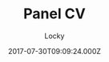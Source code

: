 ---
title: Panel CV
github: https://github.com/jekyller/PanelCV
demo: https://jekyller.github.io/PanelCV/
author: Locky
ssg:
  - Jekyll
cms:
  - Markdown
date: 2017-07-30T09:09:24.000Z
description: Panel CV for designers (or engineers) :)
draft: true
publish_date: '2017-07-30T09:09:24Z'
update_date: '2017-09-07T14:27:25Z'
github_star: 174
github_fork: 410
---